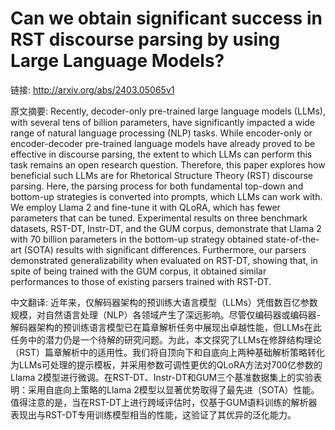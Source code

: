 # Can we obtain significant success in RST discourse parsing by using Large Language Models?

链接: http://arxiv.org/abs/2403.05065v1

原文摘要:
Recently, decoder-only pre-trained large language models (LLMs), with several
tens of billion parameters, have significantly impacted a wide range of natural
language processing (NLP) tasks. While encoder-only or encoder-decoder
pre-trained language models have already proved to be effective in discourse
parsing, the extent to which LLMs can perform this task remains an open
research question. Therefore, this paper explores how beneficial such LLMs are
for Rhetorical Structure Theory (RST) discourse parsing. Here, the parsing
process for both fundamental top-down and bottom-up strategies is converted
into prompts, which LLMs can work with. We employ Llama 2 and fine-tune it with
QLoRA, which has fewer parameters that can be tuned. Experimental results on
three benchmark datasets, RST-DT, Instr-DT, and the GUM corpus, demonstrate
that Llama 2 with 70 billion parameters in the bottom-up strategy obtained
state-of-the-art (SOTA) results with significant differences. Furthermore, our
parsers demonstrated generalizability when evaluated on RST-DT, showing that,
in spite of being trained with the GUM corpus, it obtained similar performances
to those of existing parsers trained with RST-DT.

中文翻译:
近年来，仅解码器架构的预训练大语言模型（LLMs）凭借数百亿参数规模，对自然语言处理（NLP）各领域产生了深远影响。尽管仅编码器或编码器-解码器架构的预训练语言模型已在篇章解析任务中展现出卓越性能，但LLMs在此任务中的潜力仍是一个待解的研究问题。为此，本文探究了LLMs在修辞结构理论（RST）篇章解析中的适用性。我们将自顶向下和自底向上两种基础解析策略转化为LLMs可处理的提示模板，并采用参数可调性更优的QLoRA方法对700亿参数的Llama 2模型进行微调。在RST-DT、Instr-DT和GUM三个基准数据集上的实验表明：采用自底向上策略的Llama 2模型以显著优势取得了最先进（SOTA）性能。值得注意的是，当在RST-DT上进行跨域评估时，仅基于GUM语料训练的解析器表现出与RST-DT专用训练模型相当的性能，这验证了其优异的泛化能力。
